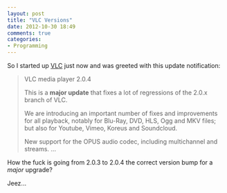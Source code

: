 ```yaml
---
layout: post
title: "VLC Versions"
date: 2012-10-30 18:49
comments: true
categories:
- Programming
---
```


So I started up [VLC][V] just now and was greeted with this update notification:

> VLC media player 2.0.4
> 
> This is a **major update** that fixes a lot of regressions of the 2.0.x branch of VLC.
> 
> We are introducing an important number of fixes and improvements for all playback, notably for Blu-Ray, DVD, HLS, Ogg and MKV files; but also for Youtube, Vimeo, Koreus and Soundcloud.
> 
> New support for the OPUS audio codec, including multichannel and streams.
> ...

How the fuck is going from 2.0.3 to 2.0.4 the correct version bump for a *major* upgrade?

Jeez...

[V]: http://www.videolan.org "VLC media player"
